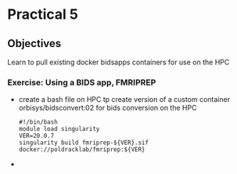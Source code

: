 # Practical 5



## Objectives

Learn to pull existing docker bidsapps  containers for use on the HPC 



### Exercise: Using a BIDS app, FMRIPREP

- create a bash file on HPC tp create version of a custom container orbisys/bidsconvert:02 for bids conversion on the HPC

  ```
  #!/bin/bash
  module load singularity
  VER=20.0.7
  singularity build fmriprep-${VER}.sif docker://poldracklab/fmriprep:${VER}
  ```

  

- 